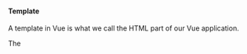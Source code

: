 #### Template

A template in Vue is what we call the HTML part of our Vue application.

The <template> tag will later be used in *.vue files to structure our code in a better way.

It is possible to use template as a configuration option in the Vue instance, and put the HTML code inside.





#### Single File Components (SFCs)


As you can see in the code example above, also the HTML part of our Vue application can be gathered inside the Vue instance, but this does not make it easier to get an overview in the HTML file.

To get a better overview, to make it easier to handle larger projects, and to get a better development environment, we will now switch to write our Vue code in SFCs, or *.vue files.

All *.vue files only consist of three parts:

- <template> where the HTML content is.

- <script> for our Vue code.

- <style> where we write the CSS styling.



